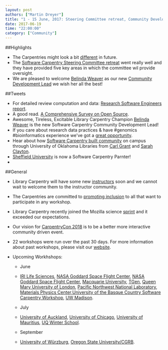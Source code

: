 ```yaml
---
layout: post
authors: ["Martin Dreyer"]
title: "1 - 15 June, 2017: Steering Committee retreat, Community Development Lead, Library Carpentry Instructors,CarpentryCon."
date: 2017-06-19
time: "22:00:00"
category: ["Community"]
---
```


##Highlights
* The Carpentries might look a bit [different]({{site.baseurl}}/blog/2017/05/may-cc-report.html) in future.
* The [Software Carpentry Steering Committee retreat]({{site.baseurl}}/blog/2017/05/SteeringCommitteeRetreat.html) went really well and they have provided five key areas in which the committee wil provide oversight.
* We are pleased to welcome [Belinda Weaver](https://twitter.com/cloudaus) as our new [Community Development Lead]({{site.baseurl}}/blog/2017/06/weaver_cdl.html) we wish her all the best!

##Tweets
* For detailed review computation and data: [Research Software Engineers report](https://zenodo.org/record/495360#.WUehcWiGOUk).
* A good read. [A Comprehensive Survey on Open Source](http://opensourcesurvey.org/2017/).
* Awesome, Tireless, Excitable Library Carpentry Champion [Belinda Weaver](https://twitter.com/cloudaus) is the new Software Carpentry Community Development Lead!
* If you care about research data practices & have #genomics #bioinformatics experience we've got a [great opportunity](https://jobs.csiro.au/job/Canberra%2C-ACT-Agricultural-Genome-Informatician/409713200/). 
* Hear about how [Software Carpentry built community](https://www.youtube.com/watch?v=mCjlgzOm6k8&feature=youtu.be) on campus through University of Oklahoma Libraries from [Carl Grant](https://twitter.com/carl_grant) and [Sarah Clayton](https://twitter.com/sclayton29).
* [Sheffield University](https://twitter.com/sheffielduni) is now a Software Carpentry Parnter!
* 

##General
* Library Carpentry will have some new [instructors]({{site.baseurl}}/blog/2017/05/lc-Portland-Boston.html) soon and we cannot wait to welcome them to the instructor community.
* The Carpentries are committed to [promoting inclusion]({{site.baseurl}}/blog/2017/06/workshop-access.html) to all that want to participate in any workshop.
* Library Carpentry recently joined the Mozilla science [sprint]({{site.baseurl}}/blog/2017/06/lc-sprint.html) and it exceeded our expectations.
* Our vision for [CarpentryCon 2018]({{site.bnaseurl}}/blog/2017/06/carpentrycon-update.html) is to be a better more interactive community driven event.
 

* 22 workshops were run over the past 30 days. For more information about past workshops, please visit our [website]({{site.baseurl}}/workshops/past/). 
* Upcoming Workhshops:

  * June
  * [IRI Life Sciences](https://tobyhodges.github.io/2017-06-19-berlin/), [NASA Goddard Space Flight Center](https://devasenainupakutika.github.io/2017-06-19-rm2/), [NASA Goddard Space Flight Center](https://jdcorless.github.io/2017-06-19-nasa-rm1/), [Macquarie University](https://weaverbel.github.io/2017-06-19-sydney-ttt/), [TGen](https://erdavenport.github.io/2017-06-19-tgen/), [Queen Mary University of London](https://anenadic.github.io/2017-06-21-qmul/), [Pacific Northwest National Laboratory](https://djinnome.github.io/2017-06-26-pnnl/), [Materials Physics Center,University of the Basque Country Software Carpentry Workshop](http://iamc.eu/2017-06-28-cfmehu/), [UW Madison](https://uw-madison-aci.github.io/2017-06-28-uwmadison-swc/).
  
  * July
  * [University of Auckland](https://uoa-eresearch.github.io/UoA-SWC/), [University of Chicago](https://rcc-uchicago.github.io/2017-07-11-uchicago/), [University of Mauritius](https://chpc-carpentry.github.io/2017-07-19-Mauritius/), [UQ Winter School](https://bio-swc-bne.github.io/2017-07-10-uqws/).


  * September
  * [University of Würzburg](https://swcarpentry-wuerzburg.github.io/2017-09-04-wuerzburg/), [Oregon State University/CGRB](https://oneilsh.github.io/2017-09-14-osucgrb/).
